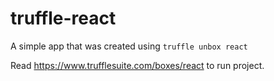 # truffle-react
A simple app that was created using `truffle unbox react`

Read https://www.trufflesuite.com/boxes/react to run project.
